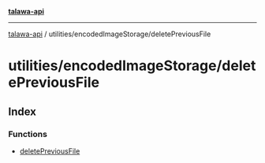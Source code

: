 [**talawa-api**](../../../README.md)

***

[talawa-api](../../../modules.md) / utilities/encodedImageStorage/deletePreviousFile

# utilities/encodedImageStorage/deletePreviousFile

## Index

### Functions

- [deletePreviousFile](functions/deletePreviousFile.md)
